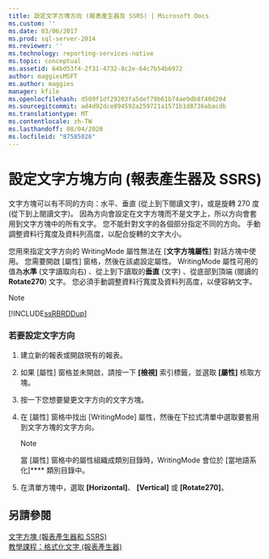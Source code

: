 ```yaml
---
title: 設定文字方塊方向 (報表產生器及 SSRS) | Microsoft Docs
ms.custom: ''
ms.date: 03/06/2017
ms.prod: sql-server-2014
ms.reviewer: ''
ms.technology: reporting-services-native
ms.topic: conceptual
ms.assetid: 64bd53f4-2f31-4732-8c2e-64c7b54b6972
author: maggiesMSFT
ms.author: maggies
manager: kfile
ms.openlocfilehash: d509f1df29203fa5def79b61b74ae9db8f40d204
ms.sourcegitcommit: ad4d92dce894592a259721a1571b1d8736abacdb
ms.translationtype: MT
ms.contentlocale: zh-TW
ms.lasthandoff: 08/04/2020
ms.locfileid: "87585026"
---
```

# <a name="set-text-box-orientation-report-builder-and-ssrs"></a>設定文字方塊方向 (報表產生器及 SSRS)
  文字方塊可以有不同的方向：水平、垂直 (從上到下閱讀文字)，或是旋轉 270 度 (從下到上閱讀文字)。 因為方向會設定在文字方塊而不是文字上，所以方向會套用到文字方塊中的所有文字。 您不能針對文字的各個部分指定不同的方向。 手動調整資料行寬度及資料列高度，以配合旋轉的文字大小。  
  
 您用來指定文字方向的 WritingMode 屬性無法在 [**文字方塊屬性**] 對話方塊中使用。 您需要開啟 [屬性] 窗格，然後在該處設定屬性。 WritingMode 屬性可用的值為**水準** (文字讀取向右) 、從上到下讀取的**垂直** (文字) 、從底部到頂端 (閱讀的**Rotate270**) 文字。 您必須手動調整資料行寬度及資料列高度，以便容納文字。  
  
> [!NOTE]  
>  [!INCLUDE[ssRBRDDup](../../includes/ssrbrddup-md.md)]  
  
### <a name="to-set-text-orientation"></a>若要設定文字方向  
  
1.  建立新的報表或開啟現有的報表。  
  
2.  如果 [屬性] 窗格並未開啟，請按一下 **[檢視]** 索引標籤，並選取 **[屬性]** 核取方塊。  
  
3.  按一下您想要變更文字方向的文字方塊。  
  
4.  在 [屬性] 窗格中找出 [WritingMode] 屬性，然後在下拉式清單中選取要套用到文字方塊的文字方向。  
  
    > [!NOTE]  
    >  當 [屬性] 窗格中的屬性組織成類別目錄時，WritingMode 會位於 [當地語系化]**** 類別目錄中。  
  
5.  在清單方塊中，選取 **[Horizontal]**、 **[Vertical]** 或 **[Rotate270]**。  
  
## <a name="see-also"></a>另請參閱  
 [文字方塊 &#40;報表產生器和 SSRS&#41;](text-boxes-report-builder-and-ssrs.md)   
 [教學課程：格式化文字 &#40;報表產生器&#41;](../tutorial-format-text-report-builder.md)  
  
  
